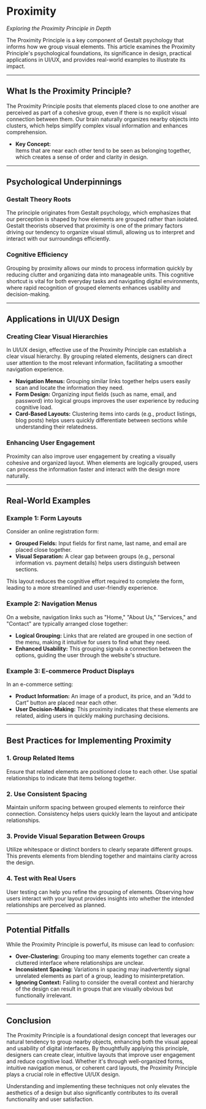 # Proximity

*Exploring the Proximity Principle in Depth*

The Proximity Principle is a key component of Gestalt psychology that informs how we group visual elements. This article examines the Proximity Principle's psychological foundations, its significance in design, practical applications in UI/UX, and provides real-world examples to illustrate its impact.

---

## What Is the Proximity Principle?

The Proximity Principle posits that elements placed close to one another are perceived as part of a cohesive group, even if there is no explicit visual connection between them. Our brain naturally organizes nearby objects into clusters, which helps simplify complex visual information and enhances comprehension.

- **Key Concept:**  
  Items that are near each other tend to be seen as belonging together, which creates a sense of order and clarity in design.

---

## Psychological Underpinnings

### Gestalt Theory Roots

The principle originates from Gestalt psychology, which emphasizes that our perception is shaped by how elements are grouped rather than isolated. Gestalt theorists observed that proximity is one of the primary factors driving our tendency to organize visual stimuli, allowing us to interpret and interact with our surroundings efficiently.

### Cognitive Efficiency

Grouping by proximity allows our minds to process information quickly by reducing clutter and organizing data into manageable units. This cognitive shortcut is vital for both everyday tasks and navigating digital environments, where rapid recognition of grouped elements enhances usability and decision-making.

---

## Applications in UI/UX Design

### Creating Clear Visual Hierarchies

In UI/UX design, effective use of the Proximity Principle can establish a clear visual hierarchy. By grouping related elements, designers can direct user attention to the most relevant information, facilitating a smoother navigation experience.

- **Navigation Menus:** Grouping similar links together helps users easily scan and locate the information they need.
- **Form Design:** Organizing input fields (such as name, email, and password) into logical groups improves the user experience by reducing cognitive load.
- **Card-Based Layouts:** Clustering items into cards (e.g., product listings, blog posts) helps users quickly differentiate between sections while understanding their relatedness.

### Enhancing User Engagement

Proximity can also improve user engagement by creating a visually cohesive and organized layout. When elements are logically grouped, users can process the information faster and interact with the design more naturally.

---

## Real-World Examples

### Example 1: Form Layouts

Consider an online registration form:
- **Grouped Fields:** Input fields for first name, last name, and email are placed close together.
- **Visual Separation:** A clear gap between groups (e.g., personal information vs. payment details) helps users distinguish between sections.

This layout reduces the cognitive effort required to complete the form, leading to a more streamlined and user-friendly experience.

### Example 2: Navigation Menus

On a website, navigation links such as "Home," "About Us," "Services," and "Contact" are typically arranged close together:
- **Logical Grouping:** Links that are related are grouped in one section of the menu, making it intuitive for users to find what they need.
- **Enhanced Usability:** This grouping signals a connection between the options, guiding the user through the website's structure.

### Example 3: E-commerce Product Displays

In an e-commerce setting:
- **Product Information:** An image of a product, its price, and an “Add to Cart” button are placed near each other.
- **User Decision-Making:** This proximity indicates that these elements are related, aiding users in quickly making purchasing decisions.

---

## Best Practices for Implementing Proximity

### 1. Group Related Items

Ensure that related elements are positioned close to each other. Use spatial relationships to indicate that items belong together.

### 2. Use Consistent Spacing

Maintain uniform spacing between grouped elements to reinforce their connection. Consistency helps users quickly learn the layout and anticipate relationships.

### 3. Provide Visual Separation Between Groups

Utilize whitespace or distinct borders to clearly separate different groups. This prevents elements from blending together and maintains clarity across the design.

### 4. Test with Real Users

User testing can help you refine the grouping of elements. Observing how users interact with your layout provides insights into whether the intended relationships are perceived as planned.

---

## Potential Pitfalls

While the Proximity Principle is powerful, its misuse can lead to confusion:
- **Over-Clustering:** Grouping too many elements together can create a cluttered interface where relationships are unclear.
- **Inconsistent Spacing:** Variations in spacing may inadvertently signal unrelated elements as part of a group, leading to misinterpretation.
- **Ignoring Context:** Failing to consider the overall context and hierarchy of the design can result in groups that are visually obvious but functionally irrelevant.

---

## Conclusion

The Proximity Principle is a foundational design concept that leverages our natural tendency to group nearby objects, enhancing both the visual appeal and usability of digital interfaces. By thoughtfully applying this principle, designers can create clear, intuitive layouts that improve user engagement and reduce cognitive load. Whether it's through well-organized forms, intuitive navigation menus, or coherent card layouts, the Proximity Principle plays a crucial role in effective UI/UX design.

Understanding and implementing these techniques not only elevates the aesthetics of a design but also significantly contributes to its overall functionality and user satisfaction.
